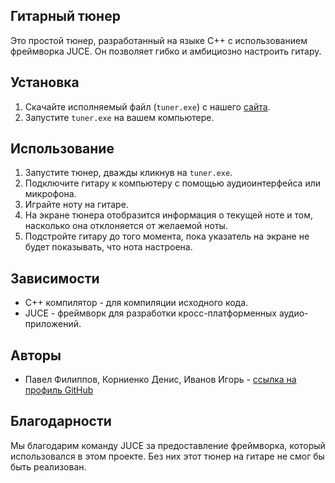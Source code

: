 ## Гитарный тюнер

Это простой тюнер, разработанный на языке C++ с использованием фреймворка JUCE. Он позволяет гибко и амбициозно настроить гитару.

## Установка

1. Скачайте исполняемый файл (`tuner.exe`) с нашего [сайта](https://github.com/nailsans/TUNER).
2. Запустите `tuner.exe` на вашем компьютере.

## Использование

1. Запустите тюнер, дважды кликнув на `tuner.exe`.
2. Подключите гитару к компьютеру с помощью аудиоинтерфейса или микрофона.
3. Играйте ноту на гитаре.
4. На экране тюнера отобразится информация о текущей ноте и том, насколько она отклоняется от желаемой ноты.
5. Подстройте гитару до того момента, пока указатель на экране не будет показывать, что нота настроена.

## Зависимости

- C++ компилятор - для компиляции исходного кода.
- JUCE - фреймворк для разработки кросс-платформенных аудио-приложений.

## Авторы

- Павел Филиппов, Корниенко Денис, Иванов Игорь - [ссылка на профиль GitHub](https://github.com/nailsans)

## Благодарности

Мы благодарим команду JUCE за предоставление фреймворка, который использовался в этом проекте. Без них этот тюнер на гитаре не смог бы быть реализован.
